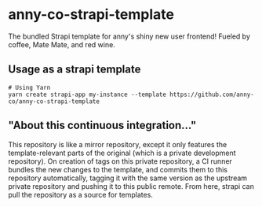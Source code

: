 # anny-co-strapi-template

The bundled Strapi template for anny's shiny new user frontend! Fueled by coffee, Mate Mate, and red wine.

## Usage as a strapi template

```
# Using Yarn
yarn create strapi-app my-instance --template https://github.com/anny-co/anny-co-strapi-template
```

## "About this continuous integration..."

This repository is like a mirror repository, except it only features the
template-relevant parts of the original (which is a private development
repository). On creation of tags on this private repository, a CI runner bundles
the new changes to the template, and commits them to this repository
automatically, tagging it with the same version as the upstream private
repository and pushing it to this public remote. From here, strapi can pull the
repository as a source for templates.